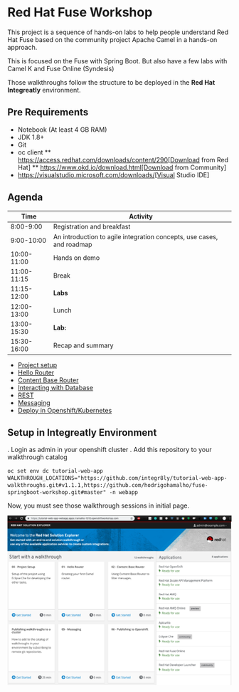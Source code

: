 # Red Hat Fuse Workshop

This project is a sequence of hands-on labs to help people understand Red Hat Fuse based on the community project Apache Camel  in a hands-on approach.

This is focused on the Fuse with Spring Boot. But also have a few labs with Camel K and Fuse Online (Syndesis)

Those walkthroughs follow the structure to be deployed in the **Red Hat Integreatly** environment.

## Pre Requirements

* Notebook (At least 4 GB RAM)
* JDK 1.8+
* Git
* oc client 
** https://access.redhat.com/downloads/content/290[Download from Red Hat]
** https://www.okd.io/download.html[Download from Community]
* https://visualstudio.microsoft.com/downloads/[Visual Studio IDE]

## Agenda

| Time                | Activity                                                              |
| ------------------- | --------------------------------------------------------------------- |
| 8:00-9:00           | Registration and breakfast                                            |
| 9:00-10:00          | An introduction to agile integration concepts, use cases, and roadmap |
| 10:00-11:00         | Hands on demo                                                         |
| 11:00-11:15         | Break                                                                 |
| 11:15-12:00         | **Labs**                                                              |
| 12:00-13:00         | Lunch                                                                 |
| 13:00-15:30         | **Lab:**                                                              |
| 15:30-16:00         | Recap and summary                                                     |

* [Project setup](walkthroughs/00-project-setup/walkthrough.adoc)
* [Hello Router](walkthroughs/01-hello-router/walkthrough.adoc)
* [Content Base Router](walkthroughs/02-camel-cbr/walkthrough.adoc)
* [Interacting with Database](walkthroughs/03-camel-sql/walkthrough.adoc)
* [REST](walkthroughs/04-camel-rest/walkthrough.adoc)
* [Messaging](walkthroughs/05-camel-messaging/walkthrough.adoc)
* [Deploy in Openshift/Kubernetes](walkthroughs/06-camel-openshift/walkthrough.adoc)


## Setup in Integreatly Environment 

. Login as admin in your openshift cluster
. Add this repository to your walkthrough catalog

    oc set env dc tutorial-web-app WALKTHROUGH_LOCATIONS="https://github.com/integr8ly/tutorial-web-app-walkthroughs.git#v1.1.1,https://github.com/hodrigohamalho/fuse-springboot-workshop.git#master" -n webapp

Now, you must see those walkthrough sessions in initial page.

![Walkthough Catalog](images/walkthrough-catalog.png)
